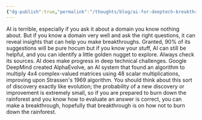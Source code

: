 ```yaml
---
{"dg-publish":true,"permalink":"/thoughts/blog/ai-for-deeptech-breakthroughs/","tags":["blogged","refactored"],"created":"2025-08-30T08:47:41.430+01:00","updated":"2025-08-30T08:47:56.315+01:00"}
---
```


AI is terrible, especially if you ask it about a domain you know nothing about. But if you know a domain very well and ask the right questions, it can reveal insights that can help you make breakthroughs. Granted, 90% of its suggestions will be pure hocum but if you know your stuff, AI can still be helpful, and you can identify a little golden nugget to explore. Always check its sources. AI does make progress in deep technical challenges. Google DeepMind created AlphaEvolve, an AI system that found an algorithm to multiply 4x4 complex-valued matrices using 48 scalar multiplications, improving upon Strassen's 1969 algorithm. You should think about this sort of discovery exactly like evolution; the probability of a new discovery or improvement is extremely small, so if you are prepared to burn down the rainforest and you know how to evaluate an answer is correct, you can make a breakthrough, hopefully that breakthrough is on how not to burn down the rainforest.